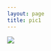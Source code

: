 ```yaml
---
layout: page
title: pic1
---
```

<img src="http://bennettcreations.de/files/bennettcreations/photos/Georgia%20Batumi%202024/IMG09438sm.jpg">
